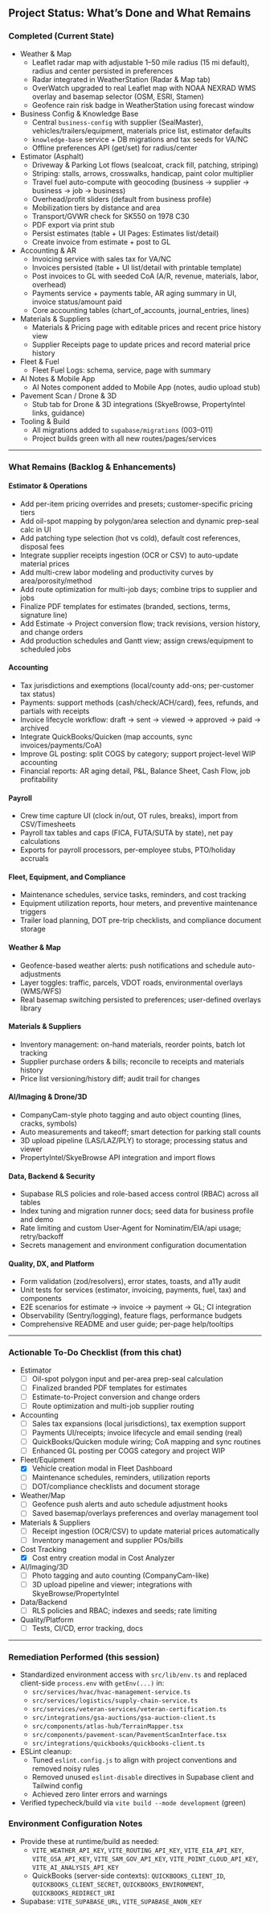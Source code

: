 ## Project Status: What’s Done and What Remains

### Completed (Current State)
- Weather & Map
  - Leaflet radar map with adjustable 1–50 mile radius (15 mi default), radius and center persisted in preferences
  - Radar integrated in WeatherStation (Radar & Map tab)
  - OverWatch upgraded to real Leaflet map with NOAA NEXRAD WMS overlay and basemap selector (OSM, ESRI, Stamen)
  - Geofence rain risk badge in WeatherStation using forecast window
- Business Config & Knowledge Base
  - Central `business-config` with supplier (SealMaster), vehicles/trailers/equipment, materials price list, estimator defaults
  - `knowledge-base` service + DB migrations and tax seeds for VA/NC
  - Offline preferences API (get/set) for radius/center
- Estimator (Asphalt)
  - Driveway & Parking Lot flows (sealcoat, crack fill, patching, striping)
  - Striping: stalls, arrows, crosswalks, handicap, paint color multiplier
  - Travel fuel auto-compute with geocoding (business → supplier → business → job → business)
  - Overhead/profit sliders (default from business profile)
  - Mobilization tiers by distance and area
  - Transport/GVWR check for SK550 on 1978 C30
  - PDF export via print stub
  - Persist estimates (table + UI Pages: Estimates list/detail)
  - Create invoice from estimate + post to GL
- Accounting & AR
  - Invoicing service with sales tax for VA/NC
  - Invoices persisted (table + UI list/detail with printable template)
  - Post invoices to GL with seeded CoA (A/R, revenue, materials, labor, overhead)
  - Payments service + payments table, AR aging summary in UI, invoice status/amount paid
  - Core accounting tables (chart_of_accounts, journal_entries, lines)
- Materials & Suppliers
  - Materials & Pricing page with editable prices and recent price history view
  - Supplier Receipts page to update prices and record material price history
- Fleet & Fuel
  - Fleet Fuel Logs: schema, service, page with summary
- AI Notes & Mobile App
  - AI Notes component added to Mobile App (notes, audio upload stub)
- Pavement Scan / Drone & 3D
  - Stub tab for Drone & 3D integrations (SkyeBrowse, PropertyIntel links, guidance)
- Tooling & Build
  - All migrations added to `supabase/migrations` (003–011)
  - Project builds green with all new routes/pages/services

---

### What Remains (Backlog & Enhancements)

#### Estimator & Operations
- Add per-item pricing overrides and presets; customer-specific pricing tiers
- Add oil-spot mapping by polygon/area selection and dynamic prep-seal calc in UI
- Add patching type selection (hot vs cold), default cost references, disposal fees
- Integrate supplier receipts ingestion (OCR or CSV) to auto-update material prices
- Add multi-crew labor modeling and productivity curves by area/porosity/method
- Add route optimization for multi-job days; combine trips to supplier and jobs
- Finalize PDF templates for estimates (branded, sections, terms, signature line)
- Add Estimate → Project conversion flow; track revisions, version history, and change orders
- Add production schedules and Gantt view; assign crews/equipment to scheduled jobs

#### Accounting
- Tax jurisdictions and exemptions (local/county add-ons; per-customer tax status)
- Payments: support methods (cash/check/ACH/card), fees, refunds, and partials with receipts
- Invoice lifecycle workflow: draft → sent → viewed → approved → paid → archived
- Integrate QuickBooks/Quicken (map accounts, sync invoices/payments/CoA)
- Improve GL posting: split COGS by category; support project-level WIP accounting
- Financial reports: AR aging detail, P&L, Balance Sheet, Cash Flow, job profitability

#### Payroll
- Crew time capture UI (clock in/out, OT rules, breaks), import from CSV/Timesheets
- Payroll tax tables and caps (FICA, FUTA/SUTA by state), net pay calculations
- Exports for payroll processors, per-employee stubs, PTO/holiday accruals

#### Fleet, Equipment, and Compliance
- Maintenance schedules, service tasks, reminders, and cost tracking
- Equipment utilization reports, hour meters, and preventive maintenance triggers
- Trailer load planning, DOT pre-trip checklists, and compliance document storage

#### Weather & Map
- Geofence-based weather alerts: push notifications and schedule auto-adjustments
- Layer toggles: traffic, parcels, VDOT roads, environmental overlays (WMS/WFS)
- Real basemap switching persisted to preferences; user-defined overlays library

#### Materials & Suppliers
- Inventory management: on-hand materials, reorder points, batch lot tracking
- Supplier purchase orders & bills; reconcile to receipts and materials history
- Price list versioning/history diff; audit trail for changes

#### AI/Imaging & Drone/3D
- CompanyCam-style photo tagging and auto object counting (lines, cracks, symbols)
- Auto measurements and takeoff; smart detection for parking stall counts
- 3D upload pipeline (LAS/LAZ/PLY) to storage; processing status and viewer
- PropertyIntel/SkyeBrowse API integration and import flows

#### Data, Backend & Security
- Supabase RLS policies and role-based access control (RBAC) across all tables
- Index tuning and migration runner docs; seed data for business profile and demo
- Rate limiting and custom User-Agent for Nominatim/EIA/api usage; retry/backoff
- Secrets management and environment configuration documentation

#### Quality, DX, and Platform
- Form validation (zod/resolvers), error states, toasts, and a11y audit
- Unit tests for services (estimator, invoicing, payments, fuel, tax) and components
- E2E scenarios for estimate → invoice → payment → GL; CI integration
- Observability (Sentry/logging), feature flags, performance budgets
- Comprehensive README and user guide; per-page help/tooltips

---

### Actionable To-Do Checklist (from this chat)
- Estimator
  - [ ] Oil-spot polygon input and per-area prep-seal calculation
  - [ ] Finalized branded PDF templates for estimates
  - [ ] Estimate-to-Project conversion and change orders
  - [ ] Route optimization and multi-job supplier routing
- Accounting
  - [ ] Sales tax expansions (local jurisdictions), tax exemption support
  - [ ] Payments UI/receipts; invoice lifecycle and email sending (real)
  - [ ] QuickBooks/Quicken module wiring; CoA mapping and sync routines
  - [ ] Enhanced GL posting per COGS category and project WIP
- Fleet/Equipment
  - [x] Vehicle creation modal in Fleet Dashboard
  - [ ] Maintenance schedules, reminders, utilization reports
  - [ ] DOT/compliance checklists and document storage
- Weather/Map
  - [ ] Geofence push alerts and auto schedule adjustment hooks
  - [ ] Saved basemap/overlays preferences and overlay management tool
- Materials & Suppliers
  - [ ] Receipt ingestion (OCR/CSV) to update material prices automatically
  - [ ] Inventory management and supplier POs/bills
- Cost Tracking
  - [x] Cost entry creation modal in Cost Analyzer
- AI/Imaging/3D
  - [ ] Photo tagging and auto counting (CompanyCam-like)
  - [ ] 3D upload pipeline and viewer; integrations with SkyeBrowse/PropertyIntel
- Data/Backend
  - [ ] RLS policies and RBAC; indexes and seeds; rate limiting
- Quality/Platform
  - [ ] Tests, CI/CD, error tracking, docs

---

### Remediation Performed (this session)
- Standardized environment access with `src/lib/env.ts` and replaced client-side `process.env` with `getEnv(...)` in:
  - `src/services/hvac/hvac-management-service.ts`
  - `src/services/logistics/supply-chain-service.ts`
  - `src/services/veteran-services/veteran-certification.ts`
  - `src/integrations/gsa-auctions/gsa-auction-client.ts`
  - `src/components/atlas-hub/TerrainMapper.tsx`
  - `src/components/pavement-scan/PavementScanInterface.tsx`
  - `src/integrations/quickbooks/quickbooks-client.ts`
- ESLint cleanup:
  - Tuned `eslint.config.js` to align with project conventions and removed noisy rules
  - Removed unused `eslint-disable` directives in Supabase client and Tailwind config
  - Achieved zero linter errors and warnings
- Verified typecheck/build via `vite build --mode development` (green)

### Environment Configuration Notes
- Provide these at runtime/build as needed:
  - `VITE_WEATHER_API_KEY`, `VITE_ROUTING_API_KEY`, `VITE_EIA_API_KEY`, `VITE_GSA_API_KEY`, `VITE_SAM_GOV_API_KEY`, `VITE_POINT_CLOUD_API_KEY`, `VITE_AI_ANALYSIS_API_KEY`
  - QuickBooks (server-side contexts): `QUICKBOOKS_CLIENT_ID`, `QUICKBOOKS_CLIENT_SECRET`, `QUICKBOOKS_ENVIRONMENT`, `QUICKBOOKS_REDIRECT_URI`
- Supabase: `VITE_SUPABASE_URL`, `VITE_SUPABASE_ANON_KEY`
